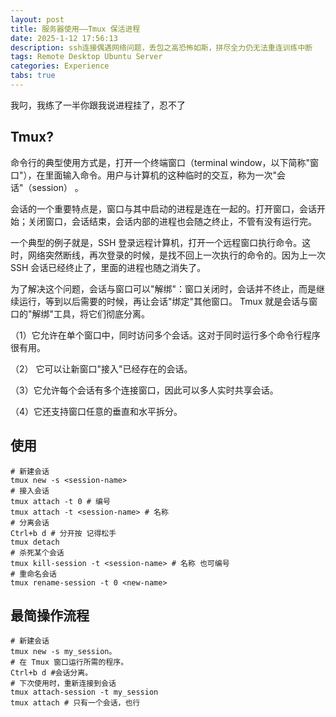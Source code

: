 ```yaml
---
layout: post
title: 服务器使用——Tmux 保活进程
date: 2025-1-12 17:56:13
description: ssh连接偶遇网络问题，丢包之高恐怖如斯，拼尽全力仍无法重连训练中断
tags: Remote Desktop Ubuntu Server
categories: Experience
tabs: true
---
```

我叼，我练了一半你跟我说进程挂了，忍不了
## Tmux?
命令行的典型使用方式是，打开一个终端窗口（terminal window，以下简称"窗口"），在里面输入命令。用户与计算机的这种临时的交互，称为一次"会话"（session） 。

会话的一个重要特点是，窗口与其中启动的进程是连在一起的。打开窗口，会话开始；关闭窗口，会话结束，会话内部的进程也会随之终止，不管有没有运行完。

一个典型的例子就是，SSH 登录远程计算机，打开一个远程窗口执行命令。这时，网络突然断线，再次登录的时候，是找不回上一次执行的命令的。因为上一次 SSH 会话已经终止了，里面的进程也随之消失了。

为了解决这个问题，会话与窗口可以"解绑"：窗口关闭时，会话并不终止，而是继续运行，等到以后需要的时候，再让会话"绑定"其他窗口。
Tmux 就是会话与窗口的"解绑"工具，将它们彻底分离。

（1）它允许在单个窗口中，同时访问多个会话。这对于同时运行多个命令行程序很有用。

（2） 它可以让新窗口"接入"已经存在的会话。

（3）它允许每个会话有多个连接窗口，因此可以多人实时共享会话。

（4）它还支持窗口任意的垂直和水平拆分。

## 使用

```shell
# 新建会话
tmux new -s <session-name>
# 接入会话
tmux attach -t 0 # 编号
tmux attach -t <session-name> # 名称
# 分离会话
Ctrl+b d # 分开按 记得松手
tmux detach
# 杀死某个会话
tmux kill-session -t <session-name> # 名称 也可编号
# 重命名会话
tmux rename-session -t 0 <new-name>
```
## 最简操作流程
```shell
# 新建会话 
tmux new -s my_session。
# 在 Tmux 窗口运行所需的程序。
Ctrl+b d #会话分离。
# 下次使用时，重新连接到会话
tmux attach-session -t my_session
tmux attach # 只有一个会话，也行
```
